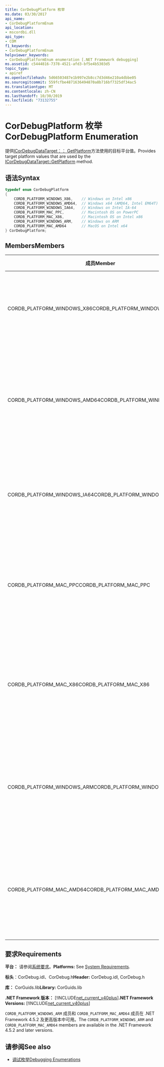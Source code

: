 ```yaml
---
title: CorDebugPlatform 枚举
ms.date: 03/30/2017
api_name:
- CorDebugPlatformEnum
api_location:
- mscordbi.dll
api_type:
- COM
f1_keywords:
- CorDebugPlatformEnum
helpviewer_keywords:
- CorDebugPlatformEnum enumeration [.NET Framework debugging]
ms.assetid: c5444816-7378-4521-afd3-bf5e4b5303d5
topic_type:
- apiref
ms.openlocfilehash: 5d66503487e1b997e2b8cc7d3d46e210a4dbbe05
ms.sourcegitcommit: 559fcfbe4871636494870a8b716bf7325df34ac5
ms.translationtype: MT
ms.contentlocale: zh-CN
ms.lasthandoff: 10/30/2019
ms.locfileid: "73132755"
---
```

# <a name="cordebugplatform-enumeration"></a><span data-ttu-id="90bb6-102">CorDebugPlatform 枚举</span><span class="sxs-lookup"><span data-stu-id="90bb6-102">CorDebugPlatform Enumeration</span></span>
<span data-ttu-id="90bb6-103">提供[ICorDebugDataTarget：： GetPlatform](../../../../docs/framework/unmanaged-api/debugging/icordebugdatatarget-getplatform-method.md)方法使用的目标平台值。</span><span class="sxs-lookup"><span data-stu-id="90bb6-103">Provides target platform values that are used by the [ICorDebugDataTarget::GetPlatform](../../../../docs/framework/unmanaged-api/debugging/icordebugdatatarget-getplatform-method.md) method.</span></span>  
  
## <a name="syntax"></a><span data-ttu-id="90bb6-104">语法</span><span class="sxs-lookup"><span data-stu-id="90bb6-104">Syntax</span></span>  
  
```cpp  
typedef enum CorDebugPlatform  
{  
    CORDB_PLATFORM_WINDOWS_X86,    // Windows on Intel x86  
    CORDB_PLATFORM_WINDOWS_AMD64,  // Windows x64 (AMD64, Intel EM64T)  
    CORDB_PLATFORM_WINDOWS_IA64,   // Windows on Intel IA-64  
    CORDB_PLATFORM_MAC_PPC,        // Macintosh OS on PowerPC  
    CORDB_PLATFORM_MAC_X86,        // Macintosh OS on Intel x86  
    CORDB_PLATFORM_WINDOWS_ARM,    // Windows on ARM  
    CORDB_PLATFORM_MAC_AMD64       // MacOS on Intel x64  
} CorDebugPlatform;  
```  
  
## <a name="members"></a><span data-ttu-id="90bb6-105">Members</span><span class="sxs-lookup"><span data-stu-id="90bb6-105">Members</span></span>  
  
|<span data-ttu-id="90bb6-106">成员</span><span class="sxs-lookup"><span data-stu-id="90bb6-106">Member</span></span>|<span data-ttu-id="90bb6-107">描述</span><span class="sxs-lookup"><span data-stu-id="90bb6-107">Description</span></span>|  
|------------|-----------------|  
|<span data-ttu-id="90bb6-108">CORDB_PLATFORM_WINDOWS_X86</span><span class="sxs-lookup"><span data-stu-id="90bb6-108">CORDB_PLATFORM_WINDOWS_X86</span></span>|<span data-ttu-id="90bb6-109">目标平台是在 Intel x86 硬件上运行的 Windows。</span><span class="sxs-lookup"><span data-stu-id="90bb6-109">The target platform is Windows running on Intel x86 hardware.</span></span>|  
|<span data-ttu-id="90bb6-110">CORDB_PLATFORM_WINDOWS_AMD64</span><span class="sxs-lookup"><span data-stu-id="90bb6-110">CORDB_PLATFORM_WINDOWS_AMD64</span></span>|<span data-ttu-id="90bb6-111">目标平台是在 AMD64 或 Intel EM64T 硬件上运行的 64 位 Windows。</span><span class="sxs-lookup"><span data-stu-id="90bb6-111">The target platform is 64 bit Windows running on AMD64 or Intel EM64T hardware.</span></span>|  
|<span data-ttu-id="90bb6-112">CORDB_PLATFORM_WINDOWS_IA64</span><span class="sxs-lookup"><span data-stu-id="90bb6-112">CORDB_PLATFORM_WINDOWS_IA64</span></span>|<span data-ttu-id="90bb6-113">目标平台是在 Intel IA-64 硬件上运行的 32 位 Windows。</span><span class="sxs-lookup"><span data-stu-id="90bb6-113">The target platform is 32 bit Windows running on Intel IA-64 hardware.</span></span>|  
|<span data-ttu-id="90bb6-114">CORDB_PLATFORM_MAC_PPC</span><span class="sxs-lookup"><span data-stu-id="90bb6-114">CORDB_PLATFORM_MAC_PPC</span></span>|<span data-ttu-id="90bb6-115">目标平台是在 PowerPC 硬件上运行的 Macintosh 操作系统。</span><span class="sxs-lookup"><span data-stu-id="90bb6-115">The target platform is the Macintosh operating system running on PowerPC hardware.</span></span>|  
|<span data-ttu-id="90bb6-116">CORDB_PLATFORM_MAC_X86</span><span class="sxs-lookup"><span data-stu-id="90bb6-116">CORDB_PLATFORM_MAC_X86</span></span>|<span data-ttu-id="90bb6-117">目标平台是在 Intel x86 硬件上运行的 Macintosh 操作系统。</span><span class="sxs-lookup"><span data-stu-id="90bb6-117">The target platform is the Macintosh operating system running on Intel x86 hardware.</span></span>|  
|<span data-ttu-id="90bb6-118">CORDB_PLATFORM_WINDOWS_ARM</span><span class="sxs-lookup"><span data-stu-id="90bb6-118">CORDB_PLATFORM_WINDOWS_ARM</span></span>|<span data-ttu-id="90bb6-119">目标平台是在 Windows ARM 硬件上运行的 Macintosh 操作系统。</span><span class="sxs-lookup"><span data-stu-id="90bb6-119">The target platform is the Macintosh operating system running on Windows ARM hardware.</span></span>|  
|<span data-ttu-id="90bb6-120">CORDB_PLATFORM_MAC_AMD64</span><span class="sxs-lookup"><span data-stu-id="90bb6-120">CORDB_PLATFORM_MAC_AMD64</span></span>|<span data-ttu-id="90bb6-121">目标平台是在 AMD64 硬件上运行的 Macintosh 操作系统。</span><span class="sxs-lookup"><span data-stu-id="90bb6-121">The target platform is the Macintosh operating system running on AMD64 hardware.</span></span>|  
  
## <a name="requirements"></a><span data-ttu-id="90bb6-122">要求</span><span class="sxs-lookup"><span data-stu-id="90bb6-122">Requirements</span></span>  
 <span data-ttu-id="90bb6-123">**平台：** 请参阅[系统要求](../../../../docs/framework/get-started/system-requirements.md)。</span><span class="sxs-lookup"><span data-stu-id="90bb6-123">**Platforms:** See [System Requirements](../../../../docs/framework/get-started/system-requirements.md).</span></span>  
  
 <span data-ttu-id="90bb6-124">**标头**：CorDebug.idl、CorDebug.h</span><span class="sxs-lookup"><span data-stu-id="90bb6-124">**Header:** CorDebug.idl, CorDebug.h</span></span>  
  
 <span data-ttu-id="90bb6-125">**库：** CorGuids.lib</span><span class="sxs-lookup"><span data-stu-id="90bb6-125">**Library:** CorGuids.lib</span></span>  
  
 <span data-ttu-id="90bb6-126">**.NET Framework 版本：** [!INCLUDE[net_current_v40plus](../../../../includes/net-current-v40plus-md.md)]</span><span class="sxs-lookup"><span data-stu-id="90bb6-126">**.NET Framework Versions:** [!INCLUDE[net_current_v40plus](../../../../includes/net-current-v40plus-md.md)]</span></span>  
  
 <span data-ttu-id="90bb6-127">`CORDB_PLATFORM_WINDOWS_ARM` 成员和 `CORDB_PLATFORM_MAC_AMD64` 成员在 .NET Framework 4.5.2 及更高版本中可用。</span><span class="sxs-lookup"><span data-stu-id="90bb6-127">The `CORDB_PLATFORM_WINDOWS_ARM` and `CORDB_PLATFORM_MAC_AMD64` members are available in the .NET Framework 4.5.2 and later versions.</span></span>  
  
## <a name="see-also"></a><span data-ttu-id="90bb6-128">请参阅</span><span class="sxs-lookup"><span data-stu-id="90bb6-128">See also</span></span>

- [<span data-ttu-id="90bb6-129">调试枚举</span><span class="sxs-lookup"><span data-stu-id="90bb6-129">Debugging Enumerations</span></span>](../../../../docs/framework/unmanaged-api/debugging/debugging-enumerations.md)
